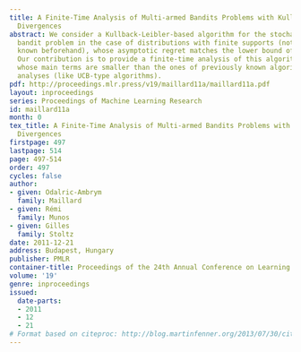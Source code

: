```yaml
---
title: A Finite-Time Analysis of Multi-armed Bandits Problems with Kullback-Leibler
  Divergences
abstract: We consider a Kullback-Leibler-based algorithm for the stochastic multi-armed
  bandit problem in the case of distributions with finite supports (not necessarily
  known beforehand), whose asymptotic regret matches the lower bound of Burnetas and Katehakis (1996).
  Our contribution is to provide a finite-time analysis of this algorithm; we get bounds
  whose main terms are smaller than the ones of previously known algorithms with finite-time
  analyses (like UCB-type algorithms).
pdf: http://proceedings.mlr.press/v19/maillard11a/maillard11a.pdf
layout: inproceedings
series: Proceedings of Machine Learning Research
id: maillard11a
month: 0
tex_title: A Finite-Time Analysis of Multi-armed Bandits Problems with Kullback-Leibler
  Divergences
firstpage: 497
lastpage: 514
page: 497-514
order: 497
cycles: false
author:
- given: Odalric-Ambrym
  family: Maillard
- given: Rémi
  family: Munos
- given: Gilles
  family: Stoltz
date: 2011-12-21
address: Budapest, Hungary
publisher: PMLR
container-title: Proceedings of the 24th Annual Conference on Learning Theory
volume: '19'
genre: inproceedings
issued:
  date-parts:
  - 2011
  - 12
  - 21
# Format based on citeproc: http://blog.martinfenner.org/2013/07/30/citeproc-yaml-for-bibliographies/
---
```

